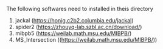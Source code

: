 The following softwares need to installed in theis directory

1. jackal (https://honig.c2b2.columbia.edu/jackal)
2. spider2 (https://zhouyq-lab.szbl.ac.cn/download/)
3. mibpb5 (https://weilab.math.msu.edu/MIBPB/)
4. MS_Intersection ((https://weilab.math.msu.edu/MIBPB/))

